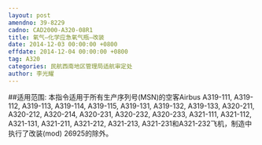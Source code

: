 ```yaml
---
layout: post
amendno: 39-8229
cadno: CAD2000-A320-08R1
title: 氧气–化学应急氧气瓶–改装
date: 2014-12-03 00:00:00 +0800
effdate: 2014-12-04 00:00:00 +0800
tag: A320
categories: 民航西南地区管理局适航审定处
author: 李光耀
---
```


##适用范围:
本指令适用于所有生产序列号(MSN)的空客Airbus A319-111, A319-112, A319-113, A319-114, A319-115, A319-131, A319-132, A319-133, A320-211, A320-212, A320-214, A320-231, A320-232, A320-233, A321-111, A321-112, A321-131, A321-211, A321-212, A321-213, A321-231和A321-232飞机，制造中执行了改装(mod) 26925的除外。

